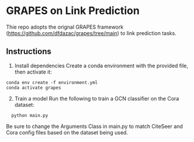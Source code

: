 # GRAPES on Link Prediction
Thie repo adopts the orignal GRAPES framework (https://github.com/dfdazac/grapes/tree/main) to link prediction tasks. 

## Instructions
1. Install dependencies
Create a conda environment with the provided file, then activate it:
  ```
  conda env create -f environment.yml
  conda activate grapes
```
2. Train a model
Run the following to train a GCN classifier on the Cora dataset:
```
  python main.py
```
Be sure to change the Arguments Class in main.py to match CiteSeer and Cora config files based on the dataset being used. 
